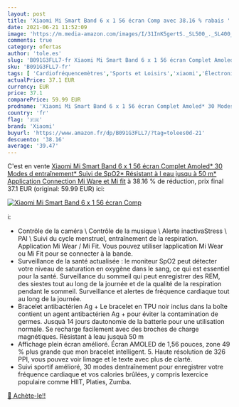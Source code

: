 ```yaml
---
layout: post
title: 'Xiaomi Mi Smart Band 6 x 1 56 écran Comp avec 38.16 % rabais '
date: 2021-06-21 11:52:09
image: 'https://m.media-amazon.com/images/I/31InK5gertS._SL500_._SL400_.jpg'
comments: true
category: ofertas
author: 'tole.es'
slug: 'B091G3FLL7-fr Xiaomi Mi Smart Band 6 x 1 56 écran Complet Amoled* 30...'
sku: 'B091G3FLL7-fr'
tags: [ 'Cardiofréquencemètres','Sports et Loisirs','xiaomi','Électronique sportive', ]
actualPrice: 37.1 EUR
currency: EUR
price: 37.1
comparePrice: 59.99 EUR
prodname: 'Xiaomi Mi Smart Band 6 x 1 56 écran Complet Amoled* 30 Modes d entraînement* Suivi de SpO2* Résistant à l eau jusqu à 50 m* Application Connection Mi Ware et Mi fit'
country: 'fr'
flag: '🇫🇷'
brand: 'Xiaomi'
buyurl: 'https://www.amazon.fr/dp/B091G3FLL7/?tag=tolees0d-21'
descuento: '38.16'
average: '39.47'
---
```


C'est en vente [Xiaomi Mi Smart Band 6 x 1 56 écran Complet Amoled* 30 Modes d entraînement* Suivi de SpO2* Résistant à l eau jusqu à 50 m* Application Connection Mi Ware et Mi fit](https://www.amazon.fr/dp/B091G3FLL7/?tag=tolees0d-21)  à  38.16 % de réduction, prix final  37.1 EUR (original: 59.99 EUR) ici:

[![Xiaomi Mi Smart Band 6 x 1 56 écran Comp](https://m.media-amazon.com/images/I/31InK5gertS._SL500_._SL400_.jpg)](https://www.amazon.fr/dp/B091G3FLL7/?tag=tolees0d-21)

ℹ️:

- Contrôle de la caméra \ Contrôle de la musique \ Alerte inactivaStress \ PAI \ Suivi du cycle menstruel, entraînement de la respiration. Application Mi Wear / Mi Fit. Vous pouvez utiliser lapplication Mi Wear ou Mi Fit pour se connecter à la bande.
- Surveillance de la santé actualisée : le moniteur SpO2 peut détecter votre niveau de saturation en oxygène dans le sang, ce qui est essentiel pour la santé. Surveillance du sommeil qui peut enregistrer des REM, des siestes tout au long de la journée et de la qualité de la respiration pendant le sommeil. Surveillance et alertes de fréquence cardiaque tout au long de la journée.
- Bracelet antibactérien Ag + Le bracelet en TPU noir inclus dans la boîte contient un agent antibactérien Ag + pour éviter la contamination de germes. Jusquà 14 jours dautonomie de la batterie pour une utilisation normale. Se recharge facilement avec des broches de charge magnétiques. Résistant à leau jusquà 50 m
- Affichage plein écran amélioré. Écran AMOLED de 1,56 pouces, zone 49 % plus grande que mon bracelet intelligent. 5. Haute résolution de 326 PPI, vous pouvez voir limage et le texte avec plus de clarté.
- Suivi sportif amélioré, 30 modes dentraînement pour enregistrer votre fréquence cardiaque et vos calories brûlées, y compris lexercice populaire comme HIIT, Platies, Zumba.

[🛒 Achète-le!!](https://www.amazon.fr/dp/B091G3FLL7/?tag=tolees0d-21)
